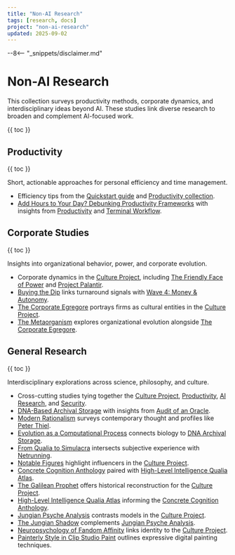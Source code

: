 ```yaml
---
title: "Non-AI Research"
tags: [research, docs]
project: "non-ai-research"
updated: 2025-09-02
---
```


--8<-- "_snippets/disclaimer.md"

# Non-AI Research

This collection surveys productivity methods, corporate dynamics, and interdisciplinary ideas beyond AI. These studies link diverse research to broaden and complement AI-focused work.

{{ toc }}

## Productivity
{{ toc }}

Short, actionable approaches for personal efficiency and time management.

- Efficiency tips from the [Quickstart guide](../quickstart.md) and [Productivity collection](../productivity/index.md).
- [Add Hours to Your Day? Debunking Productivity Frameworks](add-hours-to-your-day.md) with insights from [Productivity](../productivity/index.md) and [Terminal Workflow](../terminal-workflow/index.md).

## Corporate Studies
{{ toc }}

Insights into organizational behavior, power, and corporate evolution.

- Corporate dynamics in the [Culture Project](../culture-project/index.md), including [The Friendly Face of Power](../friendly-face-of-power.md) and [Project Palantir](../project-palantir.md).
- [Buying the Dip](buying-the-dip-playbook.md) links turnaround signals with [Wave 4: Money & Autonomy](../wave4-money-autonomy.md).
- [The Corporate Egregore](corporate-egregore.md) portrays firms as cultural entities in the [Culture Project](../culture-project/index.md).
- [The Metaorganism](metaorganism.md) explores organizational evolution alongside [The Corporate Egregore](corporate-egregore.md).

## General Research
{{ toc }}

Interdisciplinary explorations across science, philosophy, and culture.

- Cross-cutting studies tying together the [Culture Project](../culture-project/index.md), [Productivity](../productivity/index.md), [AI Research](../ai-research/index.md), and [Security](../security/index.md).
- [DNA-Based Archival Storage](dna-archival-storage-tepm.md) with insights from [Audit of an Oracle](../audit-of-an-oracle.md).
- [Modern Rationalism](modern-rationalism.md) surveys contemporary thought and profiles like [Peter Thiel](../architect-of-disruption-peter-thiel.md).
- [Evolution as a Computational Process](evolution-as-a-computational-process.md) connects biology to [DNA Archival Storage](dna-archival-storage-tepm.md).
- [From Qualia to Simulacra](from-qualia-to-simulacra.md) intersects subjective experience with [Netrunning](../netrunning-fiction-reality.md).
- [Notable Figures](inspiring-figures.md) highlight influencers in the [Culture Project](../culture-project/index.md).
- [Concrete Cognition Anthology](concrete-cognition-anthology.md) paired with [High-Level Intelligence Qualia Atlas](high-level-intelligence-qualia-atlas.md).
- [The Galilean Prophet](galilean-prophet.md) offers historical reconstruction for the [Culture Project](../culture-project/index.md).
- [High-Level Intelligence Qualia Atlas](high-level-intelligence-qualia-atlas.md) informing the [Concrete Cognition Anthology](concrete-cognition-anthology.md).
- [Jungian Psyche Analysis](jungian-psyche-analysis.md) contrasts models in the [Culture Project](../culture-project/index.md).
- [The Jungian Shadow](jungian-shadow-analysis.md) complements [Jungian Psyche Analysis](jungian-psyche-analysis.md).
- [Neuropsychology of Fandom Affinity](neuropsychology-of-fandom-affinity.md) links identity to the [Culture Project](../culture-project/index.md).
- [Painterly Style in Clip Studio Paint](painterly-style-clip-studio-paint.md) outlines expressive digital painting techniques.


